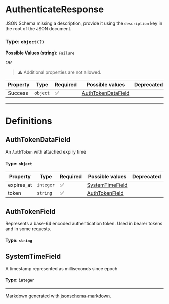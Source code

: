 # AuthenticateResponse

JSON Schema missing a description, provide it using the `description` key in the root of the JSON document.

### Type: `object(?)`

**Possible Values (string):** `Failure`

_OR_ 

> ⚠️ Additional properties are not allowed.

| Property | Type | Required | Possible values | Deprecated | Default | Description | Examples |
| -------- | ---- | -------- | --------------- | ---------- | ------- | ----------- | -------- |
| Success | `object` | ✅ | [AuthTokenDataField](#authtokendatafield) |  |  |  |  |


---

# Definitions

## AuthTokenDataField

An `AuthToken` with attached expiry time

#### Type: `object`

| Property | Type | Required | Possible values | Deprecated | Default | Description | Examples |
| -------- | ---- | -------- | --------------- | ---------- | ------- | ----------- | -------- |
| expires_at | `integer` | ✅ | [SystemTimeField](#systemtimefield) |  |  |  |  |
| token | `string` | ✅ | [AuthTokenField](#authtokenfield) |  |  |  |  |

## AuthTokenField

Represents a base-64 encoded authentication token.
Used in bearer tokens and in some requests.

#### Type: `string`

## SystemTimeField

A timestamp represented as milliseconds since epoch

#### Type: `integer`


---

Markdown generated with [jsonschema-markdown](https://github.com/elisiariocouto/jsonschema-markdown).
